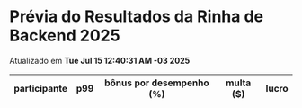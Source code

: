 # Prévia do Resultados da Rinha de Backend 2025
Atualizado em **Tue Jul 15 12:40:31 AM -03 2025**


| participante | p99 | bônus por desempenho (%) | multa ($) | lucro |
| -- | -- | -- | -- | -- |
